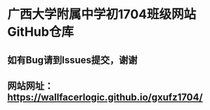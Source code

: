 ﻿# 广西大学附属中学初1704班级网站GitHub仓库
## 如有Bug请到Issues提交，谢谢 
## 网站网址：https://wallfacerlogic.github.io/gxufz1704/
